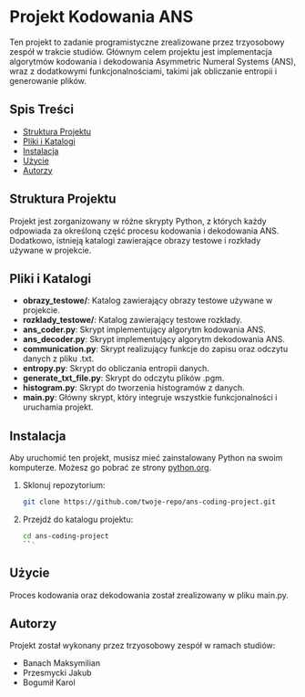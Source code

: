 # Projekt Kodowania ANS

Ten projekt to zadanie programistyczne zrealizowane przez trzyosobowy zespół w trakcie studiów. Głównym celem projektu jest implementacja algorytmów kodowania i dekodowania Asymmetric Numeral Systems (ANS), wraz z dodatkowymi funkcjonalnościami, takimi jak obliczanie entropii i generowanie plików.

## Spis Treści
- [Struktura Projektu](#struktura-projektu)
- [Pliki i Katalogi](#pliki-i-katalogi)
- [Instalacja](#instalacja)
- [Użycie](#użycie)
- [Autorzy](#autorzy)

## Struktura Projektu

Projekt jest zorganizowany w różne skrypty Python, z których każdy odpowiada za określoną część procesu kodowania i dekodowania ANS. Dodatkowo, istnieją katalogi zawierające obrazy testowe i rozkłady używane w projekcie.

## Pliki i Katalogi

- **obrazy_testowe/**: Katalog zawierający obrazy testowe używane w projekcie.
- **rozklady_testowe/**: Katalog zawierający testowe rozkłady.
- **ans_coder.py**: Skrypt implementujący algorytm kodowania ANS.
- **ans_decoder.py**: Skrypt implementujący algorytm dekodowania ANS.
- **communication.py**: Skrypt realizujący funkcje do zapisu oraz odczytu danych z pliku .txt.
- **entropy.py**: Skrypt do obliczania entropii danych.
- **generate_txt_file.py**: Skrypt do odczytu plików .pgm.
- **histogram.py**: Skrypt do tworzenia histogramów z danych.
- **main.py**: Główny skrypt, który integruje wszystkie funkcjonalności i uruchamia projekt.

## Instalacja

Aby uruchomić ten projekt, musisz mieć zainstalowany Python na swoim komputerze. Możesz go pobrać ze strony [python.org](https://www.python.org/).

1. Sklonuj repozytorium:
    ```sh
    git clone https://github.com/twoje-repo/ans-coding-project.git
    ```
2. Przejdź do katalogu projektu:
    ```sh
    cd ans-coding-project
    ``'

## Użycie
Proces kodowania oraz dekodowania został zrealizowany w pliku main.py.


## Autorzy

Projekt został wykonany przez trzyosobowy zespół w ramach studiów:
- Banach Maksymilian
- Przesmycki Jakub
- Bogumił Karol
